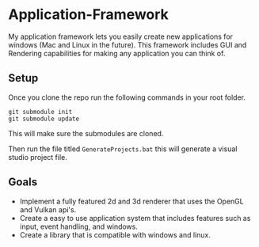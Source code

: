 # Application-Framework
My application framework lets you easily create new applications for windows (Mac and Linux in the future). This framework includes GUI and Rendering capabilities for making any application you can think of.

## Setup
Once you clone the repo run the following commands in your root folder.
``` git
git submodule init
git submodule update
```
This will make sure the submodules are cloned.

Then run the file titled `GenerateProjects.bat` this will generate a visual studio project file.

## Goals
- Implement a fully featured 2d and 3d renderer that uses the OpenGL and Vulkan api's.
- Create a easy to use application system that includes features such as input, event handling, and windows.
- Create a library that is compatible with windows and linux.